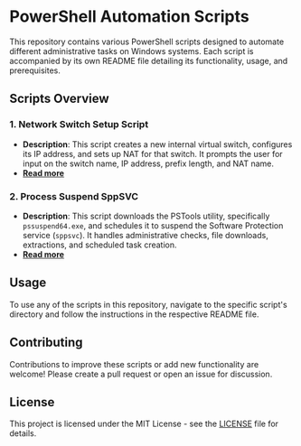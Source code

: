# PowerShell Automation Scripts

This repository contains various PowerShell scripts designed to automate different administrative tasks on Windows systems. Each script is accompanied by its own README file detailing its functionality, usage, and prerequisites.

## Scripts Overview

### 1. **Network Switch Setup Script**
- **Description**: This script creates a new internal virtual switch, configures its IP address, and sets up NAT for that switch. It prompts the user for input on the switch name, IP address, prefix length, and NAT name.
- **[Read more](./NetworkSwitchSetup/README.md)**

### 2. **Process Suspend SppSVC**
- **Description**: This script downloads the PSTools utility, specifically `pssuspend64.exe`, and schedules it to suspend the Software Protection service (`sppsvc`). It handles administrative checks, file downloads, extractions, and scheduled task creation.
- **[Read more](./SppSVC-OFF/README.md)**

## Usage
To use any of the scripts in this repository, navigate to the specific script's directory and follow the instructions in the respective README file.

## Contributing
Contributions to improve these scripts or add new functionality are welcome! Please create a pull request or open an issue for discussion.

## License
This project is licensed under the MIT License - see the [LICENSE](./LICENSE) file for details.